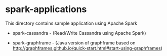 # spark-applications

This directory contains sample application using Apache Spark

- spark-cassandra - (Read/Write Cassandra using Apache Spark)

- spark-graphframe - (Java version of graphframe based on http://graphframes.github.io/quick-start.html#start-using-graphframes)